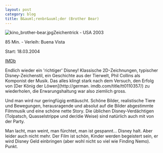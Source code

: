 ```yaml
---
layout: post
category: blog
title: B&auml;renbr&uuml;der (Brother Bear)
---
```


![kino_brother-bear.jpg](/images-blog/old-blogs/kino_brother-bear.jpg)Zeichentrick - USA 2003

85 Min. - Verleih: Buena Vista

Start: 18.03.2004

[IMDb](http://german.imdb.com/title/tt0328880/)

Endlich wieder ein 'richtiger' Disney! Klassische 2D-Zeichnungen, typischer Disney-Zeichenstil, ein Geschichte aus der Tierwelt, Phil Collins als Komponist der Musik. Das alles klingt stark nach dem Versuch, den Erfolg von [Der K&ouml;nig der L&ouml;wen](http://german. imdb.com/title/tt0110357/) zu wiederholen, die Erwarungshaltung war also ziemlich gross.

Und man wird nur geringf&uuml;gig entt&auml;uscht. Sch&ouml;ne Bilder, realistische Tiere und Bewegungen, herausragende und absolut auf die Bilder abgestimmte Filmmusik und eine sch&ouml;ne nette Story. Die &uuml;blichen Disney-Verd&auml;chtigen (Tolpatsch, Quasselstrippe und der/die Weise) sind nat&uuml;rlich auch mit von der Party.

Man lacht, man weint, man f&uuml;rchtet, man ist gespannt... Disney halt. Aber leider auch nicht mehr. Der Film ist sch&ouml;n, Kinder werden begeistert sein, er wird Disney Geld einbringen (aber wohl nicht so viel wie Finding Nemo). Punkt.
 